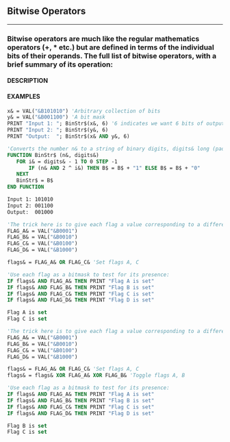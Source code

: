 ## Bitwise Operators
---

### Bitwise operators are much like the regular mathematics operators (+, * etc.) but are defined in terms of the individual bits of their operands. The full list of bitwise operators, with a brief summary of its operation:

#### DESCRIPTION


#### EXAMPLES
```vb
x& = VAL("&B101010") 'Arbitrary collection of bits
y& = VAL("&B001100") 'A bit mask
PRINT "Input 1: "; BinStr$(x&, 6) '6 indicates we want 6 bits of output
PRINT "Input 2: "; BinStr$(y&, 6)
PRINT "Output:  "; BinStr$(x& AND y&, 6)

'Converts the number n& to a string of binary digits, digits& long (padding or truncating as necessary).
FUNCTION BinStr$ (n&, digits&)
   FOR i& = digits& - 1 TO 0 STEP -1
       IF (n& AND 2 ^ i&) THEN B$ = B$ + "1" ELSE B$ = B$ + "0"
   NEXT
   BinStr$ = B$
END FUNCTION
```
  
```vb
Input 1: 101010
Input 2: 001100
Output:  001000
```
  
```vb
'The trick here is to give each flag a value corresponding to a different bit being 1
FLAG_A& = VAL("&B0001")
FLAG_B& = VAL("&B0010")
FLAG_C& = VAL("&B0100")
FLAG_D& = VAL("&B1000")

flags& = FLAG_A& OR FLAG_C& 'Set flags A, C

'Use each flag as a bitmask to test for its presence:
IF flags& AND FLAG_A& THEN PRINT "Flag A is set"
IF flags& AND FLAG_B& THEN PRINT "Flag B is set"
IF flags& AND FLAG_C& THEN PRINT "Flag C is set"
IF flags& AND FLAG_D& THEN PRINT "Flag D is set"
```
  
```vb
Flag A is set
Flag C is set
```
  
```vb
'The trick here is to give each flag a value corresponding to a different bit being 1
FLAG_A& = VAL("&B0001")
FLAG_B& = VAL("&B0010")
FLAG_C& = VAL("&B0100")
FLAG_D& = VAL("&B1000")

flags& = FLAG_A& OR FLAG_C& 'Set flags A, C
flags& = flags& XOR FLAG_A& XOR FLAG_B& 'Toggle flags A, B

'Use each flag as a bitmask to test for its presence:
IF flags& AND FLAG_A& THEN PRINT "Flag A is set"
IF flags& AND FLAG_B& THEN PRINT "Flag B is set"
IF flags& AND FLAG_C& THEN PRINT "Flag C is set"
IF flags& AND FLAG_D& THEN PRINT "Flag D is set"
```
  
```vb
Flag B is set
Flag C is set
```
  

